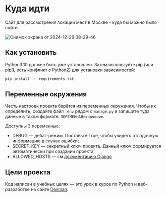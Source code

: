 # Куда идти
Сайт для рассмотрения локаций мест в Москве - куда бы можно было пойти.

![Снимок экрана от 2024-12-26 08-29-46](https://github.com/user-attachments/assets/0325592f-06ef-41aa-8f6b-d990d031152c)
## Как установить
Python3.10 должен быть уже установлен. Затем используйте pip (или pip3, есть конфликт с Python2) для установки зависимостей:
```bash
pip install -r requirements.txt
```
## Переменные окружения
Часть настроек проекта берётся из переменных окружения. Чтобы их определить, создайте файл `.env` рядом с `manage.py` и запишите туда данные в таком формате: `ПЕРЕМЕННАЯ=значение`.

Доступны 3 переменные:

- DEBUG — дебаг-режим. Поставьте True, чтобы увидеть отладочную информацию в случае ошибки;
- SECRET_KEY — секретный ключ проекта. Данный ключ формируется автоматически при создании проекта;
- ALLOWED_HOSTS — см [документацию Django](https://docs.djangoproject.com/en/3.1/ref/settings/#allowed-hosts)
## Цели проекта
Код написан в учебных целях — это урок в курсе по Python и веб-разработке на сайте [Devman](https://dvmn.org).
